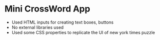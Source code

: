 # Mini CrossWord App
  - Used HTML inputs for creating text boxes, buttons
  - No external libraries used
  - Used some CSS properties to replicate the UI of new york times puzzle